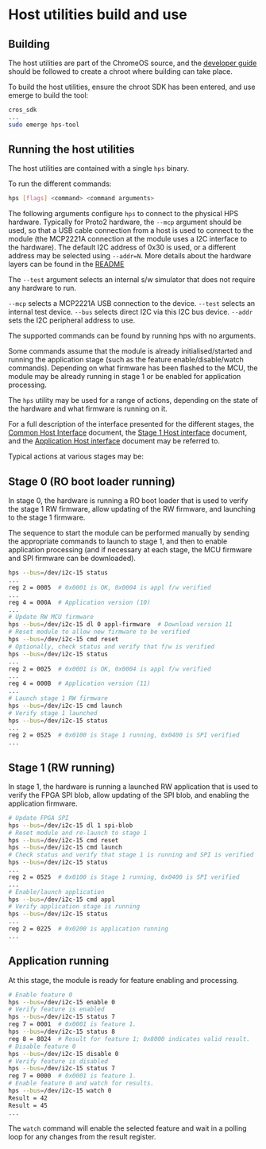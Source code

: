 # Host utilities build and use

## Building

The host utilities are part of the ChromeOS source, and
the [developer guide](https://chromium.googlesource.com/chromiumos/docs/+/HEAD/developer_guide.md)
should be followed to create a chroot where building can take place.

To build the host utilities, ensure the chroot SDK has been entered,
and use emerge to build the tool:
```bash
cros_sdk
...
sudo emerge hps-tool
```

## Running the host utilities

The host utilities are contained with a single ```hps``` binary.

To run the different commands:

```bash
hps [flags] <command> <command arguments>
```

The following arguments configure ```hps``` to connect to the
physical HPS hardware. Typically for Proto2 hardware, the ```--mcp``` argument
should be used, so that a USB cable connection from a host is used
to connect to the module (the MCP2221A connection at the module uses a I2C
interface to the hardware).
The default I2C address of 0x30 is used, or a
different address may be selected using ```--addr=N```.
More details about the hardware layers can be found in the [README](../hal/README.md)

The ```--test``` argument selects an internal s/w simulator that does not
require any hardware to run.

```--mcp``` selects a MCP2221A USB connection to the device.
```--test``` selects an internal test device.
```--bus``` selects direct I2C via this I2C bus device.
```--addr``` sets the I2C peripheral address to use.

The supported commands can be found by running hps with no arguments.

Some commands assume that the module is already
initialised/started and running the application
stage (such as the feature enable/disable/watch commands).
Depending on what firmware has been flashed to the MCU, the
module may be already running in stage 1 or be enabled for
application processing.

The ```hps``` utility may be used for a range of actions, depending on
the state of the hardware and what firmware is running on it.

For a full description of the interface presented for
the different stages, the
[Common Host Interface](https://docs.google.com/document/d/19RBB24DLq8DqQqLh3qfAumYQaAyNiHQx9ZqL4SxGwfQ/edit?usp=sharing)
document, the
[Stage 1 Host interface](https://docs.google.com/document/d/1cG7yyLvlsszud33i-qw_UB7T0jpHfJtnt1dtQG104b0/edit?usp=sharing)
document, and the
[Application Host interface](https://docs.google.com/document/d/1rXH4jzS1kLUby-CkSLjQxJQx2w_qiAxcyKsyRTonHns/edit?usp=sharing)
document may be referred to.

Typical actions at various stages may be:

## Stage 0 (RO boot loader running)

In stage 0, the hardware is running a RO boot loader that
is used to verify the stage 1 RW firmware, allow updating of the RW firmware,
and launching to the stage 1 firmware.

The sequence to start the module can be performed manually
by sending the appropriate commands to launch to stage 1, and
then to enable application processing (and if necessary at each
stage, the MCU firmware and SPI firmware can be downloaded).

```bash
hps --bus=/dev/i2c-15 status
...
reg 2 = 0005  # 0x0001 is OK, 0x0004 is appl f/w verified
...
reg 4 = 000A  # Application version (10)
...
# Update RW MCU firmware
hps --bus=/dev/i2c-15 dl 0 appl-firmware  # Download version 11
# Reset module to allow new firmware to be verified
hps --bus=/dev/i2c-15 cmd reset
# Optionally, check status and verify that f/w is verified
hps --bus=/dev/i2c-15 status
...
reg 2 = 0025  # 0x0001 is OK, 0x0004 is appl f/w verified
...
reg 4 = 000B  # Application version (11)
...
# Launch stage 1 RW firmware
hps --bus=/dev/i2c-15 cmd launch
# Verify stage 1 launched
hps --bus=/dev/i2c-15 status
...
reg 2 = 0525  # 0x0100 is Stage 1 running, 0x0400 is SPI verified
...
```

## Stage 1 (RW running)

In stage 1, the hardware is running a launched RW application that
is used to verify the FPGA SPI blob, allow updating of the SPI blob,
and enabling the application firmware.

```bash
# Update FPGA SPI
hps --bus=/dev/i2c-15 dl 1 spi-blob
# Reset module and re-launch to stage 1
hps --bus=/dev/i2c-15 cmd reset
hps --bus=/dev/i2c-15 cmd launch
# Check status and verify that stage 1 is running and SPI is verified
hps --bus=/dev/i2c-15 status
...
reg 2 = 0525  # 0x0100 is Stage 1 running, 0x0400 is SPI verified
...
# Enable/launch application
hps --bus=/dev/i2c-15 cmd appl
# Verify application stage is running
hps --bus=/dev/i2c-15 status
...
reg 2 = 0225  # 0x0200 is application running
...
```

## Application running

At this stage, the module is ready for feature enabling
and processing.


```bash
# Enable feature 0
hps --bus=/dev/i2c-15 enable 0
# Verify feature is enabled
hps --bus=/dev/i2c-15 status 7
reg 7 = 0001  # 0x0001 is feature 1.
hps --bus=/dev/i2c-15 status 8
reg 8 = 8024  # Result for feature 1; 0x8000 indicates valid result.
# Disable feature 0
hps --bus=/dev/i2c-15 disable 0
# Verify feature is disabled
hps --bus=/dev/i2c-15 status 7
reg 7 = 0000  # 0x0001 is feature 1.
# Enable feature 0 and watch for results.
hps --bus=/dev/i2c-15 watch 0
Result = 42
Result = 45
...
```

The ```watch``` command will enable the selected feature and
wait in a polling loop for any changes from the result register.
